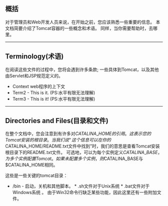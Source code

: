 ## 概括

对于管理员和Web开发人员来说，在开始之前，您应该熟悉一些重要的信息。 本文档简要介绍了Tomcat容器的一些概念和术语。 同样，当你需要帮助时，去哪里。

---

## Terminology\(术语\)

在阅读这些文件的过程中，您将会遇到许多条款; 一些具体到Tomcat，以及其他由Servlet和JSP规范定义的。

* Context  web程序的上下文
* Term2 - This is it. \(PS:水平有限无法理解\)
* Term3 - This is it! \(PS:水平有限无法理解\)

---

## Directories and Files\(目录和文件\)

在整个文档中，您会注意到有许多对$CATALINA\_HOME的引用。  这表示您的Tomcat安装的根目录。 当我们说“这个信息可以在你的$CATALINA\_HOME/README.txt文件中找到”时，我们的意思是查看Tomcat安装根目录下的README.txt文件。 可选地，可以为每个实例定义$CATALINA\_BASE，为多个实例配置Tomcat。 如果未配置多个实例，则$CATALINA\_BASE与$CATALINA\_HOME相同。

这些是一些关键的tomcat目录：

* /bin - 启动，关机和其他脚本。 \* .sh文件对于Unix系统  \* .bat文件对于Windows系统 。 由于Win32命令行缺乏某些功能，因此这里还有一些附加文件。



